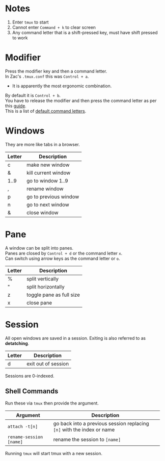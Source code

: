 # Notes

1. Enter `tmux` to start
2. Cannot enter `Command + k` to clear screen
3. Any command letter that is a shift-pressed key, must have shift pressed to work

# Modifier

Press the modifier key and then a command letter.  
In Zac's `.tmux.conf` this was `Control + a`.

- It is apparently the most ergonomic combination.

By default it is `Control + b`.  
You have to release the modifier and then press the command letter as per this [guide](https://superuser.com/questions/266725/tmux-ctrlb-not-working).  
This is a list of [default command letters](https://man.openbsd.org/tmux#DEFAULT_KEY_BINDINGS).

# Windows

They are more like tabs in a browser.

| Letter | Description           |
| ------ | --------------------- |
| c      | make new window       |
| &      | kill current window   |
| 1..9   | go to window 1..9     |
| ,      | rename window         |
| p      | go to previous window |
| n      | go to next window     |
| &      | close window          |

# Pane

A window can be split into panes.  
Panes are closed by `Control + d` or the command letter `x`.  
Can switch using arrow keys as the command letter or `o`.

| Letter | Description              |
| ------ | ------------------------ |
| %      | split vertically         |
| "      | split horizontally       |
| z      | toggle pane as full size |
| x      | close pane               |

# Session

All open windows are saved in a session.
Exiting is also referred to as **detatching**.

| Letter | Description         |
| ------ | ------------------- |
| d      | exit out of session |

Sessions are 0-indexed.

## Shell Commands

Run these via `tmux` then provide the argument.

| Argument                | Description                                                            |
| ----------------------- | ---------------------------------------------------------------------- |
| `attach -t[n]`          | go back into a previous session replacing `[n]` with the index or name |
| `rename-session [name]` | rename the session to `[name]`                                         |

Running `tmux` will start tmux with a new session.
